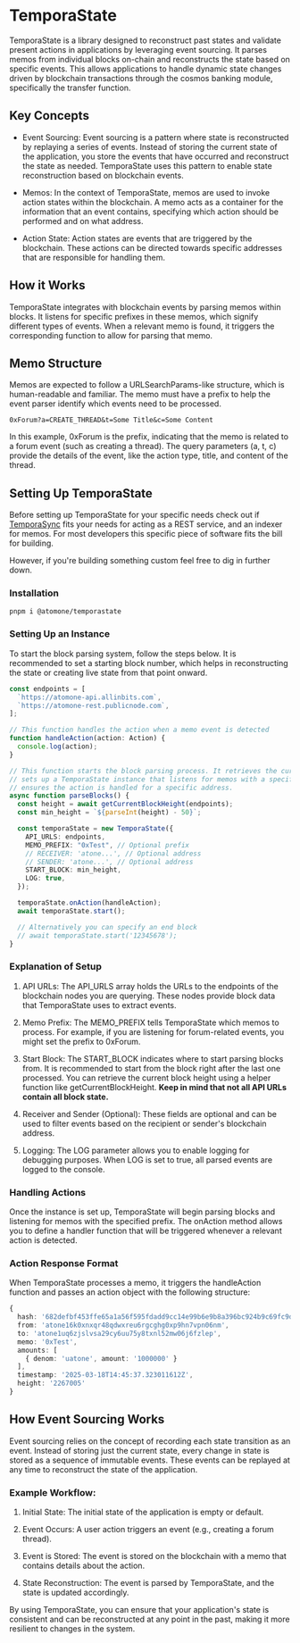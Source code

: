 # TemporaState

TemporaState is a library designed to reconstruct past states and validate present actions in applications by leveraging event sourcing. It parses memos from individual blocks on-chain and reconstructs the state based on specific events. This allows applications to handle dynamic state changes driven by blockchain transactions through the cosmos banking module, specifically the transfer function.

## Key Concepts

- Event Sourcing: Event sourcing is a pattern where state is reconstructed by replaying a series of events. Instead of storing the current state of the application, you store the events that have occurred and reconstruct the state as needed. TemporaState uses this pattern to enable state reconstruction based on blockchain events.

- Memos: In the context of TemporaState, memos are used to invoke action states within the blockchain. A memo acts as a container for the information that an event contains, specifying which action should be performed and on what address.

- Action State: Action states are events that are triggered by the blockchain. These actions can be directed towards specific addresses that are responsible for handling them.

## How it Works

TemporaState integrates with blockchain events by parsing memos within blocks. It listens for specific prefixes in these memos, which signify different types of events. When a relevant memo is found, it triggers the corresponding function to allow for parsing that memo.

## Memo Structure

Memos are expected to follow a URLSearchParams-like structure, which is human-readable and familiar. The memo must have a prefix to help the event parser identify which events need to be processed.

```
0xForum?a=CREATE_THREAD&t=Some Title&c=Some Content
```

In this example, 0xForum is the prefix, indicating that the memo is related to a forum event (such as creating a thread). The query parameters (a, t, c) provide the details of the event, like the action type, title, and content of the thread.

## Setting Up TemporaState

Before setting up TemporaState for your specific needs check out if [TemporaSync](../temporasync/index) fits your needs for acting as a REST service, and an indexer for memos. For most developers this specific piece of software fits the bill for building.

However, if you're building something custom feel free to dig in further down.

### Installation

```
pnpm i @atomone/temporastate
```

### Setting Up an Instance

To start the block parsing system, follow the steps below. It is recommended to set a starting block number, which helps in reconstructing the state or creating live state from that point onward.

```ts
const endpoints = [
  `https://atomone-api.allinbits.com`,
  `https://atomone-rest.publicnode.com`,
];

// This function handles the action when a memo event is detected
function handleAction(action: Action) {
  console.log(action);
}

// This function starts the block parsing process. It retrieves the current block height,
// sets up a TemporaState instance that listens for memos with a specific prefix, and
// ensures the action is handled for a specific address.
async function parseBlocks() {
  const height = await getCurrentBlockHeight(endpoints);
  const min_height = `${parseInt(height) - 50}`;

  const temporaState = new TemporaState({
    API_URLS: endpoints,
    MEMO_PREFIX: "0xTest", // Optional prefix
    // RECEIVER: 'atone...', // Optional address
    // SENDER: 'atone...', // Optional address
    START_BLOCK: min_height,
    LOG: true,
  });

  temporaState.onAction(handleAction);
  await temporaState.start();

  // Alternatively you can specify an end block
  // await temporaState.start('12345678');
}
```

### Explanation of Setup

1. API URLs: The API_URLS array holds the URLs to the endpoints of the blockchain nodes you are querying. These nodes provide block data that TemporaState uses to extract events.

2. Memo Prefix: The MEMO_PREFIX tells TemporaState which memos to process. For example, if you are listening for forum-related events, you might set the prefix to 0xForum.

3. Start Block: The START_BLOCK indicates where to start parsing blocks from. It is recommended to start from the block right after the last one processed. You can retrieve the current block height using a helper function like getCurrentBlockHeight. **Keep in mind that not all API URLs contain all block state.**

4. Receiver and Sender (Optional): These fields are optional and can be used to filter events based on the recipient or sender's blockchain address.

5. Logging: The LOG parameter allows you to enable logging for debugging purposes. When LOG is set to true, all parsed events are logged to the console.

### Handling Actions

Once the instance is set up, TemporaState will begin parsing blocks and listening for memos with the specified prefix. The onAction method allows you to define a handler function that will be triggered whenever a relevant action is detected.

### Action Response Format

When TemporaState processes a memo, it triggers the handleAction function and passes an action object with the following structure:

```ts
{
  hash: '682defbf453ffe65a1a56f595fdadd9cc14e99b6e9b8a396bc924b9c69fc9d0b',
  from: 'atone16k0xnxqr48qdwxreu6rgcghg0xp9hn7vpn06nm',
  to: 'atone1uq6zjslvsa29cy6uu75y8txnl52mw06j6fzlep',
  memo: '0xTest',
  amounts: [
    { denom: 'uatone', amount: '1000000' }
  ],
  timestamp: '2025-03-18T14:45:37.323011612Z',
  height: '2267005'
}
```

## How Event Sourcing Works
Event sourcing relies on the concept of recording each state transition as an event. Instead of storing just the current state, every change in state is stored as a sequence of immutable events. These events can be replayed at any time to reconstruct the state of the application.

### Example Workflow:

1. Initial State: The initial state of the application is empty or default.

2. Event Occurs: A user action triggers an event (e.g., creating a forum thread).

3. Event is Stored: The event is stored on the blockchain with a memo that contains details about the action.

4. State Reconstruction: The event is parsed by TemporaState, and the state is updated accordingly.

By using TemporaState, you can ensure that your application's state is consistent and can be reconstructed at any point in the past, making it more resilient to changes in the system.